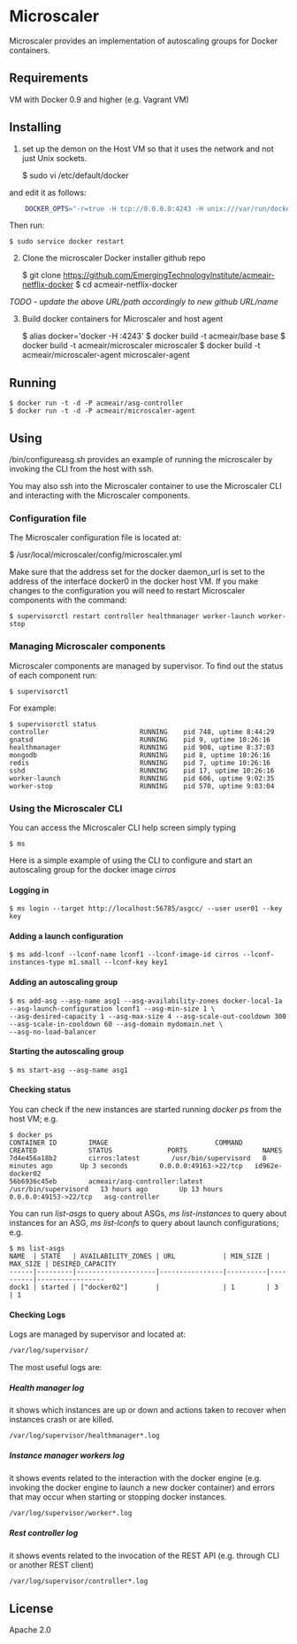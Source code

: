 Microscaler
===========
Microscaler provides an implementation of autoscaling groups for Docker containers. 

## Requirements
VM with Docker 0.9 and higher (e.g. Vagrant VM)

## Installing

1. set up the demon on the Host VM so that it uses the network and not just Unix sockets.

	$ sudo vi /etc/default/docker

and edit it as follows:

```bash
	DOCKER_OPTS="-r=true -H tcp://0.0.0.0:4243 -H unix:///var/run/docker.sock  ${DOCKER_OPTS}"
```
Then run:
  
	$ sudo service docker restart

2. Clone the microscaler Docker installer github repo 

	$ git clone https://github.com/EmergingTechnologyInstitute/acmeair-netflix-docker
	$ cd acmeair-netflix-docker

*TODO - update the above URL/path accordingly to new github URL/name*

3. Build docker containers for Microscaler and host agent

	$ alias docker='docker -H :4243'
	$ docker build -t acmeair/base base
	$ docker build -t acmeair/microscaler microscaler
	$ docker build -t acmeair/microscaler-agent microscaler-agent

## Running

	$ docker run -t -d -P acmeair/asg-controller
	$ docker run -t -d -P acmeair/microscaler-agent

## Using
<NAME OF DOCKER PROJECT>/bin/configureasg.sh provides an example of running the microscaler by invoking the CLI from the host with ssh.

You may also ssh into the Microscaler container to use the Microscaler CLI and interacting with the Microscaler components.

### Configuration file
The Microscaler configuration file is located at:

$ /usr/local/microscaler/config/microscaler.yml

Make sure that the address set for the docker daemon_url is set to the address of the interface docker0 in the docker host VM.
If you make changes to the configuration you will need to restart Microscaler components with the command:

	$ supervisorctl restart controller healthmanager worker-launch worker-stop

### Managing Microscaler components
Microscaler components are managed by supervisor. To find out the status of each component run:

	$ supervisorctl

For example:

	$ supervisorctl status
	controller                       RUNNING    pid 748, uptime 8:44:29
	gnatsd                           RUNNING    pid 9, uptime 10:26:16
	healthmanager                    RUNNING    pid 908, uptime 8:37:03
	mongodb                          RUNNING    pid 8, uptime 10:26:16
	redis                            RUNNING    pid 7, uptime 10:26:16
	sshd                             RUNNING    pid 17, uptime 10:26:16
	worker-launch                    RUNNING    pid 606, uptime 9:02:35
	worker-stop                      RUNNING    pid 570, uptime 9:03:04

### Using the Microscaler CLI

You can access the Microscaler CLI help screen simply typing 

	$ ms

Here is a simple example of using the CLI to configure and start an autoscaling group for the docker image *cirros*

#### Logging in

	$ ms login --target http://localhost:56785/asgcc/ --user user01 --key key 

#### Adding a launch configuration

	$ ms add-lconf --lconf-name lconf1 --lconf-image-id cirros --lconf-instances-type m1.small --lconf-key key1

#### Adding an autoscaling group

	$ ms add-asg --asg-name asg1 --asg-availability-zones docker-local-1a --asg-launch-configuration lconf1 --asg-min-size 1 \
	--asg-desired-capacity 1 --asg-max-size 4 --asg-scale-out-cooldown 300 --asg-scale-in-cooldown 60 --asg-domain mydomain.net \
	--asg-no-load-balancer 

#### Starting the autoscaling group

	$ ms start-asg --asg-name asg1

#### Checking status
You can check if the new instances are started running *docker ps* from the host VM; e.g.

	$ docker ps
	CONTAINER ID        IMAGE                           COMMAND                CREATED             STATUS              PORTS                   NAMES
	7d4e456a18b2        cirros:latest        /usr/bin/supervisord   8 minutes ago       Up 3 seconds        0.0.0.0:49163->22/tcp   id962e-docker02        
	56b6936c45eb        acmeair/asg-controller:latest   /usr/bin/supervisord   13 hours ago        Up 13 hours         0.0.0.0:49153->22/tcp   asg-controller      

You can run *list-asgs* to query about ASGs, *ms list-instances* to query about instances for an ASG, *ms list-lconfs* to query about launch configurations; e.g.

	$ ms list-asgs
	NAME  | STATE   | AVAILABILITY_ZONES | URL            | MIN_SIZE | MAX_SIZE | DESIRED_CAPACITY
	------|---------|--------------------|----------------|----------|----------|-----------------
	dock1 | started | ["docker02"]       |  			  | 1        | 3        | 1     

#### Checking Logs
Logs are managed by supervisor and located at:

```bash
/var/log/supervisor/
```

The most useful logs are:

##### Health manager log
it shows which instances are up or down and actions taken to recover when instances crash or are killed.

```bash
/var/log/supervisor/healthmanager*.log
```

##### Instance manager workers log 
it shows events related to the interaction with the docker engine (e.g. invoking the docker engine to launch a new docker container) and errors that may occur when starting or stopping docker instances.

```bash
/var/log/supervisor/worker*.log
```

##### Rest controller log 
it shows events related to the invocation of the REST API (e.g. through CLI or another REST client)

```bash
/var/log/supervisor/controller*.log
```

## License

Apache 2.0
